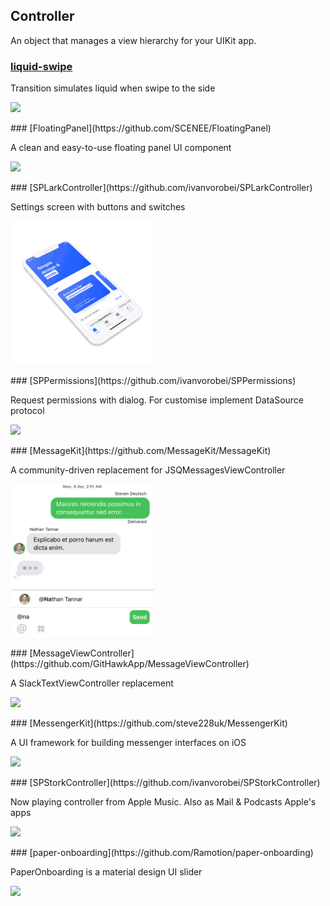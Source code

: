 ## Controller

An object that manages a view hierarchy for your UIKit app.
### [liquid-swipe](https://github.com/Cuberto/liquid-swipe)

Transition simulates liquid when swipe to the side

<p float="left">
<img src="https://raw.githubusercontent.com/Cuberto/liquid-swipe/master/Screenshots/animation.gif" width="230">
</p>### [FloatingPanel](https://github.com/SCENEE/FloatingPanel)

A clean and easy-to-use floating panel UI component

<p float="left">
<img src="https://raw.githubusercontent.com/SCENEE/FloatingPanel/master/assets/maps.gif" width="230">
</p>### [SPLarkController](https://github.com/ivanvorobei/SPLarkController)

Settings screen with buttons and switches

<p float="left">
<img src="https://raw.githubusercontent.com/ivanvorobei/SPLarkController/master/Resources/Preview.gif" width="230">
</p>### [SPPermissions](https://github.com/ivanvorobei/SPPermissions)

Request permissions with dialog. For customise implement DataSource protocol

<p float="left">
<img src="https://raw.githubusercontent.com/ivanvorobei/SPPermissions/main/Assets/Readme/latest-preview.jpg" width="230">
</p>### [MessageKit](https://github.com/MessageKit/MessageKit)

A community-driven replacement for JSQMessagesViewController

<p float="left">
<img src="https://raw.githubusercontent.com/MessageKit/MessageKit/master/Assets/TypingIndicator.png" width="230">
</p>### [MessageViewController](https://github.com/GitHawkApp/MessageViewController)

A SlackTextViewController replacement

<p float="left">
<img src="https://raw.githubusercontent.com/GitHawkApp/MessageViewController/master/animation.gif" width="230">
</p>### [MessengerKit](https://github.com/steve228uk/MessengerKit)

A UI framework for building messenger interfaces on iOS

<p float="left">
<img src="https://raw.githubusercontent.com/steve228uk/MessengerKit/master/readme-resources/screenshots/examples.png" width="230">
</p>### [SPStorkController](https://github.com/ivanvorobei/SPStorkController)

Now playing controller from Apple Music. Also as Mail & Podcasts Apple's apps

<p float="left">
<img src="https://raw.githubusercontent.com/ivanvorobei/SPStorkController/master/Resources/Preview.gif" width="230">
</p>### [paper-onboarding](https://github.com/Ramotion/paper-onboarding)

PaperOnboarding is a material design UI slider

<p float="left">
<img src="https://raw.githubusercontent.com/Ramotion/paper-onboarding/master/paper-onboarding.gif" width="230">
</p>